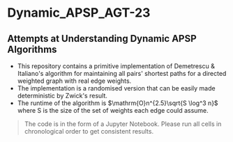 # Dynamic_APSP_AGT-23
## Attempts at Understanding Dynamic APSP Algorithms

* This repository contains a primitive implementation of Demetrescu & Italiano's algorithm for maintaining all pairs' shortest paths for a directed weighted graph with real edge weights.
* The implementation is a randomised version that can be easily made deterministic by Zwick's result.
* The runtime of the algorithm is $\mathrm{O}n^{2.5}\sqrt{S \log^3 n}$ where S is the size of the set of weights each edge could assume.

> The code is in the form of a Jupyter Notebook. Please run all cells in chronological order to get consistent results.
